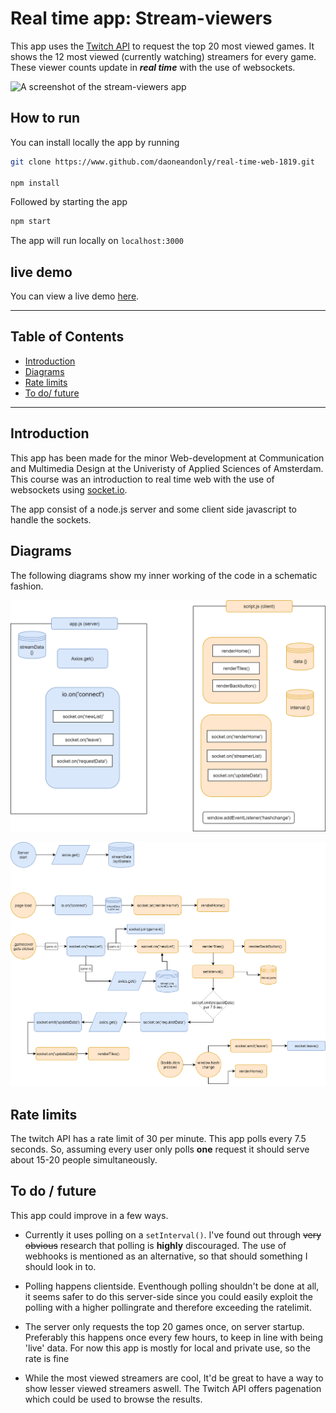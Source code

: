 # Real time app: Stream-viewers

This app uses the [Twitch API](https://dev.twitch.tv/docs/api/) to request the top 20 most viewed games. It shows the 12 most viewed (currently watching) streamers for every game. These viewer counts update in **_real time_** with the use of websockets.

![A screenshot of the stream-viewers app](img/screenshot2.png)

## How to run

You can install locally the app by running

```bash
git clone https://www.github.com/daoneandonly/real-time-web-1819.git

npm install
```

Followed by starting the app

```bash
npm start
```

The app will run locally on `localhost:3000`

## live demo

You can view a live demo [here](https://stream-viewers.herokuapp.com).

---

## Table of Contents

- [Introduction](#Introduction)
- [Diagrams](#Diagrams)
- [Rate limits](#Ratelimits)
- [To do/ future](#To-do-/-future)

---

## Introduction

This app has been made for the minor Web-development at Communication and Multimedia Design at the Univeristy of Applied Sciences of Amsterdam.
This course was an introduction to real time web with the use of websockets using [socket.io](https://www.socket.io).

The app consist of a node.js server and some client side javascript to handle the sockets.

## Diagrams

The following diagrams show my inner working of the code in a schematic fashion.

![Image](img/diagram1.png)

![Image](img/diagram2.png)

## Rate limits

The twitch API has a rate limit of 30 per minute. This app polls every 7.5 seconds. So, assuming every user only polls **one** request it should serve about 15-20 people simultaneously.

## To do / future

This app could improve in a few ways.

- Currently it uses polling on a `setInterval()`. I've found out through ~~very obvious~~ research that polling is **highly** discouraged. The use of webhooks is mentioned as an alternative, so that should something I should look in to.

- Polling happens clientside. Eventhough polling shouldn't be done at all, it seems safer to do this server-side since you could easily exploit the polling with a higher pollingrate and therefore exceeding the ratelimit.

* The server only requests the top 20 games once, on server startup. Preferably this happens once every few hours, to keep in line with being 'live' data. For now this app is mostly for local and private use, so the rate is fine

* While the most viewed streamers are cool, It'd be great to have a way to show lesser viewed streamers aswell. The Twitch API offers pagenation which could be used to browse the results.

